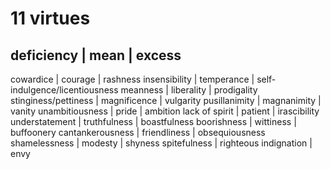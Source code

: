 # 11 virtues

deficiency | mean | excess
------------------------------
cowardice | courage | rashness
insensibility | temperance | self-indulgence/licentiousness
meanness | liberality | prodigality
stinginess/pettiness | magnificence | vulgarity
pusillanimity | magnanimity | vanity
unambitiousness | pride | ambition
lack of spirit | patient | irascibility
understatement | truthfulness | boastfulness
boorishness | wittiness | buffoonery
cantankerousness | friendliness | obsequiousness
shamelessness | modesty | shyness
spitefulness | righteous indignation | envy

